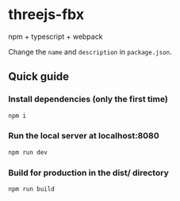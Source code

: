 # threejs-fbx
npm + typescript + webpack

Change the `name` and `description` in `package.json`.

## Quick guide

### Install dependencies (only the first time)
```bash
npm i
```

### Run the local server at localhost:8080
```bash
npm run dev
```

### Build for production in the dist/ directory
```bash
npm run build
```
